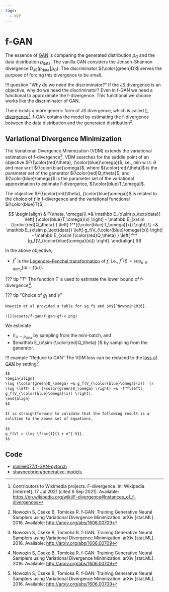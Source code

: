 ```yaml
---
tags:
  - WIP
---
```

# f-GAN

The essence of [GAN](gan.md#divergence) is comparing the generated distribution $p_G$ and the data distribution $p_\text{data}$. The vanilla GAN considers the Jensen-Shannon divergence $\operatorname{D}_\text{JS}(p_\text{data}\Vert p_{G})$. The discriminator ${\color{green}D}$ serves the purpose of forcing this divergence to be small.

!!! question "Why do we need the discriminator?"
    If the JS divergence is an objective, why do we need the discriminator? Even in f-GAN we need a functional to approximate the f-divergence. This functional we choose works like the discriminator of GAN.

There exists a more generic form of JS divergence, which is called [f-divergence](../../supplementary/f-divergence.md)[^f-divergence_wiki]. f-GAN obtains the model by estimating the f-divergence between the data distribution and the generated distribution[^Nowozin2016].


## Variational Divergence Minimization


The Variational Divergence Minimization (VDM) extends the variational estimation of f-divergence[^Nowozin2016]. VDM searches for the saddle point of an objective $F({\color{red}\theta}, {\color{blue}\omega})$, i.e., min w.r.t. $\theta$ and max w.r.t ${\color{blue}\omega}$, where ${\color{red}\theta}$ is the parameter set of the generator ${\color{red}Q_\theta}$, and ${\color{blue}\omega}$ is the parameter set of the variational approximation to estimate f-divergence, ${\color{blue}T_\omega}$.

The objective $F({\color{red}\theta}, {\color{blue}\omega})$ is related to the choice of $f$ in f-divergence and the variational functional ${\color{blue}T}$,

$$
\begin{align}
& F(\theta, \omega)\\
=& \mathbb E_{x\sim p_\text{data}} \left[ {\color{blue}T_\omega}(x) \right] - \mathbb E_{x\sim {\color{red}Q_\theta} } \left[ f^*({\color{blue}T_\omega}(x)) \right] \\
=& \mathbb E_{x\sim p_\text{data}} \left[ g_f(V_{\color{blue}\omega}(x)) \right] - \mathbb E_{x\sim {\color{red}Q_\theta} } \left[ f^*(g_f(V_{\color{blue}\omega}(x))) \right].
\end{align}
$$

In the above objective,

- $f^*$ is the [Legendre–Fenchel transformation](https://en.wikipedia.org/wiki/Convex_conjugate) of $f$, i.e., $f^*(t) = \operatorname{sup}_{u\in \mathrm{dom}_f}\left\{ ut - f(u) \right\}$.



??? tip "$T$"
    The function $T$ is used to estimate the lower bound of f-divergence[^Nowozin2016].


??? tip "Choice of $g_f$ and $V$"

    Nowozin et al provided a table for $g_f$ and $V$[^Nowozin2016].

    ![](assets/f-gan/f-gan-gf-v.png)



We estimate

- $\mathbb E_{x\sim p_\text{data}}$ by sampling from the mini-batch, and
- $\mathbb E_{x\sim {\color{red}Q_\theta} }$ by sampling from the generator.


!!! example "Reduce to GAN"
    The VDM loss can be reduced to the [loss of GAN](gan.md#the-minimax-game-loss) by setting[^Nowozin2016]

    $$
    \begin{align}
    \log {\color{green}D_\omega} =& g_f(V_{\color{blue}\omega}(x))  \\
    \log \left( 1 - {\color{green}D_\omega} \right) =& -f^*\left( g_f(V_{\color{blue}\omega}(x)) \right).
    \end{align}
    $$

    It is straightforward to validate that the following result is a solution to the above set of equations,

    $$
    g_f(V) = \log \frac{1}{1 + e^{-V}}.
    $$


## Code

- [minlee077/f-GAN-pytorch](https://github.com/minlee077/f-GAN-pytorch)
- [shayneobrien/generative-models](https://github.com/shayneobrien/generative-models/blob/master/src/f_gan.py)



[^f-divergence_wiki]: Contributors to Wikimedia projects. F-divergence. In: Wikipedia [Internet]. 17 Jul 2021 [cited 6 Sep 2021]. Available: https://en.wikipedia.org/wiki/F-divergence#Instances_of_f-divergences


[^Nowozin2016]: Nowozin S, Cseke B, Tomioka R. f-GAN: Training Generative Neural Samplers using Variational Divergence Minimization. arXiv [stat.ML]. 2016. Available: http://arxiv.org/abs/1606.00709



[^convex_conjugate_wiki]: Contributors to Wikimedia projects. Convex conjugate. In: Wikipedia [Internet]. 20 Feb 2021 [cited 7 Sep 2021]. Available: https://en.wikipedia.org/wiki/Convex_conjugate
